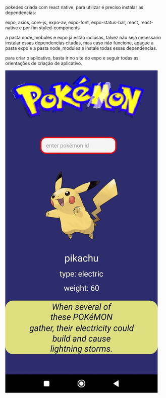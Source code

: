 pokedex criada com react native, para utilizar é preciso instalar as dependencias:

expo,
axios,
core-js,
expo-av,
expo-font,
expo-status-bar,
react,
react-native e por fim
styled-components

a pasta node_mobules e expo já estão inclusas, talvez não seja necessario instalar essas dependencias citadas, mas caso não funcione, apague a pasta expo e a pasta node_modules e instale todas essas dependencias.

para criar o aplicativo, basta ir no site do expo e seguir todas as orientações de criação de aplicativo.

![alt text](assets/img/screenshot.jpeg)
